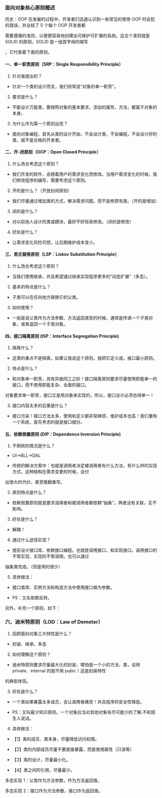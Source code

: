### 面向对象核心原则概述

历史：OOP 在发展的过程中，开发者们迅速认识到一些常见的使用 OOP 时会犯的错误，并总结了 5 个每个 OOP 开发者都

需要遵循的准则，以便更容易地创建出可维护可扩展的系统。这五个准则就是 SOLID 的原则。SOLID 是一组首字母的缩写

，它代表着下面的原则。

#### 一、单一职责原则（SRP：Single Responsibility Principle）

1. 针对谁提出的？

- 针对一个类的设计而言，我们经常说“对象的单一职责”。

2. 要求是什么？

- 不能设计万能类，要按照对象的基本要求，添加的属性、方法，都属于对象的本身。

3. 为什么作为第一个原则出现？

- 面向对象编程，首先从类的设计开始，不会设计类，不会编程，不会设计好的类，就不是合格的开发者。

#### 二、开-闭原则（OCP：Open Closed Principle）

1. 什么场合考虑这个原则？

- 我们开发的软件，会随着用户的需求变化而修改。当用户需求变化的时候，我们修改程序的编写，需要考虑这个原则。

2. 开的是什么？（开放封闭原则）

- 我们尽量通过增加类的方式，解决需求问题。而不是修原有类。（开的是增加）

3. 闭的是什么？

- 对以前他人设计的类或模块，最好不好轻易修改。（闭的是修改）

4. 好处是什么？

- 让需求变化风险可控，让后期维护成本变小。

#### 三、里氏替换原则（LSP：Liskov Substitution Principle）

1. 什么场合考虑这个原则？

- 当我们使用继承，并且希望通过继承实现程序更多的“动态扩展”（多态）。

2. 基本的特点是什么？

- 子类可以在任何地方替换它的父类。

3. 如何使用？

- 一般是说父类作为方法参数、方法返回类型的时候，通常是传递一个子类对象，或者返回一个子类对象。

#### 四、接口隔离原则 (ISP：Interface Segregation Principle)

1. 隔离什么？

- 这里的重点不是隔离，如果让我说这个原则，我把它定义成，接口最小原则。

2. 特点是什么？

- 和对象单一职责，具有异曲同工之妙！接口隔离原则要求尽量使用职能单一的接口，而不使用职能复杂、全面的接口。

对象要求单一职责，接口又是用对象来实现的，所以，接口设计必须也得单一！

3. 接口内容太多的后果是什么？

- 接口污染！接口方法太多，使用和定义都非常麻烦，维护成本也高！我们重构一个系统，首先考虑的就是接口细分。

#### 五、依赖倒置原则 (DIP：Dependence Inversion Principle)

1. 不倒转的情况是什么？

- UI->BLL->DAL

- 传统的解决方案中：也就是调用者决定被调用者有什么方法，有什么样的实现方式，这种结构在需求变更的时候，会付

出很大的代价，甚至推翻重写。

2. 原则特点是什么？

- 依赖倒置原则就是要求调用者和被调用者都依赖“抽象”。两者没有关联，互不影响。

3. 好处是什么？

- 解耦！

4. 通过什么途径实现？

- 提前设计接口库，依赖接口编程。也就是调用接口，和实现接口。调用接口的不管实现，实现的不管调用。也可以通过

抽象类完成。（但是用的很少）

5. 具体做法：

- 接口类库、实例方法和构造方法中使用接口做为参数。

- PS：又名依赖反转。

另外，补充一个原则，如下：

### 六、迪米特原则（LOD：Law of Demeter）

1. 回顾面向对象三大特性是什么？

- 封装、继承、多态

2. 如何理解这个原则？

- 迪米特原则要求尽量最大化的封装，哪怕是一个小的方法、类，该用 private、internal 的就不用 pubic！这是封装特性

的典型体现。

3. 好处是什么？

- 一个类如果暴露太多成员，会让调用者痛苦！并且程序的安全性降低。

- PS：又叫最少知识原则。一个对象应当对其他对象有尽可能少的了解,不和陌生人说话。

4. 具体做法：

- 【1】类的成员、类本身，尽量降低访问权限。

- 【2】类的内部成员尽量不要直接暴露，而是使用属性（只读等）

- 【3】类的设计，尽量最小化。

- 【4】类之间的引用，尽量最少。

多态实现 1：父类作为方法参数，作为方法返回值。

多态实现 2：接口作为方法参数，接口作为返回值。
